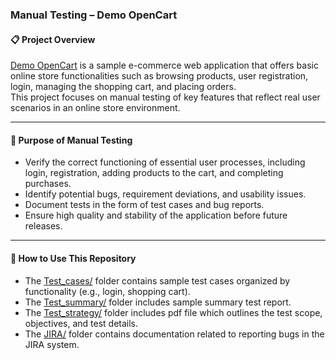 ### Manual Testing – Demo OpenCart

#### 📋 Project Overview

[Demo OpenCart](https://demo.opencart.com/) is a sample e-commerce web application that offers basic online store functionalities such as browsing products, user registration, login, managing the shopping cart, and placing orders.  
This project focuses on manual testing of key features that reflect real user scenarios in an online store environment.

---

#### 🎯 Purpose of Manual Testing

- Verify the correct functioning of essential user processes, including login, registration, adding products to the cart, and completing purchases.  
- Identify potential bugs, requirement deviations, and usability issues.  
- Document tests in the form of test cases and bug reports.  
- Ensure high quality and stability of the application before future releases.

---

#### 📂 How to Use This Repository

- The [Test_cases/](https://github.com/innscr/QA_demo.opencart/tree/main/Test_cases) folder contains sample test cases organized by functionality (e.g., login, shopping cart).  
- The [Test_summary/](https://github.com/innscr/QA_demo.opencart/tree/main/Test_summary) folder includes sample summary test report.  
- The [Test_strategy/](https://github.com/innscr/QA_demo.opencart/tree/main/Test_strategy) folder includes pdf file which outlines the test scope, objectives, and test details.  
- The [JIRA/](https://github.com/innscr/QA_demo.opencart/tree/main/JIRA) folder contains documentation related to reporting bugs in the JIRA system.  

